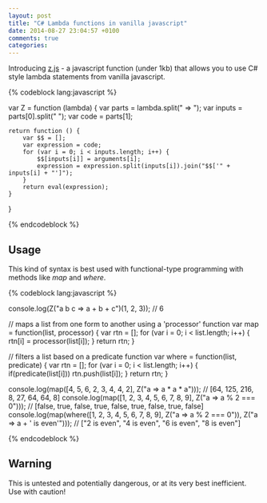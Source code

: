 ```yaml
---
layout: post
title: "C# Lambda functions in vanilla javascript"
date: 2014-08-27 23:04:57 +0100
comments: true
categories: 
---
```


Introducing [z.js](/docs/z.js) - a javascript function (under 1kb) that allows you to use C# style lambda statements from vanilla javascript.
 
{% codeblock lang:javascript %}

var Z = function (lambda) {
	var parts = lambda.split(" => ");
	var inputs = parts[0].split(" ");
	var code = parts[1];

	return function () {
		var $$ = [];
		var expression = code;
		for (var i = 0; i < inputs.length; i++) {
			$$[inputs[i]] = arguments[i];
			expression = expression.split(inputs[i]).join("$$['" + inputs[i] + "']");
		}
		return eval(expression);
	}
}

{% endcodeblock %}

## Usage

This kind of syntax is best used with functional-type programming with methods like *map* and *where*. 

{% codeblock lang:javascript %}

console.log(Z("a b c => a + b + c")(1, 2, 3)); // 6


// maps a list from one form to another using a 'processor' function
var map = function(list, processor) {
	var rtn = [];
	for (var i = 0; i < list.length; i++) {
		rtn[i] = processor(list[i]);
	}
	return rtn;
}

// filters a list based on a predicate function
var where = function(list, predicate) {
	var rtn = [];
	for (var i = 0; i < list.length; i++) {
		if(predicate(list[i]))
		    rtn.push(list[i]);
	}
	return rtn;
}


console.log(map([4, 5, 6, 2, 3, 4, 4, 2], Z("a => a * a * a"))); // [64, 125, 216, 8, 27, 64, 64, 8] 
console.log(map([1, 2, 3, 4, 5, 6, 7, 8, 9], Z("a => a % 2 === 0"))); // [false, true, false, true, false, true, false, true, false]
console.log(map(where([1, 2, 3, 4, 5, 6, 7, 8, 9], Z("a => a % 2 === 0")), Z("a => a + ' is even'"))); // ["2 is even", "4 is even", "6 is even", "8 is even"] 

{% endcodeblock %}

## Warning

This is untested and potentially dangerous, or at its very best inefficient. Use with caution!